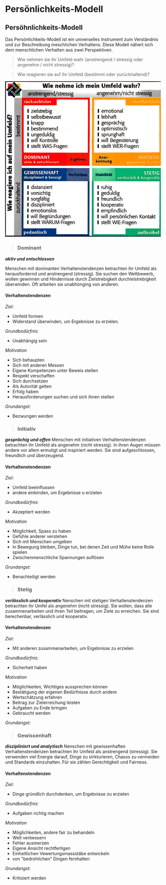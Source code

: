 # Persönlichkeits-Modell

## Persöhnlichkeits-Modell
Das Persönlichkeits-Modell ist ein universelles Instrument zum Verständnis und zur Beschreibung meschlichen Verhaltens. Diese Modell nähert sich dem menschlichen Verhalten aus zwei Perspektiven.

> Wie nehmen sie ihr Umfeld wahr (anstrengend / stressig oder angenehm / nicht stressig)?

> Wie reagieren sie auf ihr Umfeld (bestimmt oder zurückhaltend)?

![](./images/quadranten-modell)

>### Dominant
***aktiv und entschlossen***

Menschen mit dominanten Verhaltenstendenzen betrachten ihr Umfeld als herausfordernd und anstrengend (stressig).
Sie suchen den Wettbewerb, wollen gewinnen und Hindernisse durch Zielstrebigkeit durchielstrebigkeit überwinden. Oft arbeiten sie unabhönging von anderen.

#### Verhaltenstendenzen
*Ziel:*
- Umfeld formen
- Widerstand überwinden, um Ergebnisse zu erzielen.

*Grundbedürfnis:*
- Unabhängig sein

*Motivation*
- Sich behaupten
- Sich mit anderen Messen
- Eigene Kompetenzen unter Beweis stellen
- Respekt verschaffen
- Sich durchsetzen
- Als Autorität gelten
- Erfolg haben
- Herausforderungen suchen und sich ihnen stellen

*Grundangst:*
- Bezwungen werden

>### Initiativ
***gesprächig und offen***
Menschen mit initiativen Verhaltenstendenzen betrachten ihr Umfeld als angenehm (nicht stressig). In ihren Augen müssen andere vor allem ermutigt und inspiriert werden. Sie sind aufgeschlossen, freundlich und überzeugend.

#### Verhaltenstendenzen

*Ziel:*
- Umfeld beeinflussen
- andere einbinden, um Ergebnisse u erzielen

*Grundbedürfnis:*
- Akzeptiert werden

*Motivation*
- Möglichkeit, Spass zu haben
- Gefühle anderer verstehen
- Sich mit Menschen umgeben
- In Bewegung bleiben, Dinge tun, bei denen Zeit und Mühe keine Rolle spielen
- Zwischenmenschliche Spannungen auflösen

*Grundangst:*
- Benachteiligt werden

>### Stetig 
***verlässlich und kooperativ***
Nenschen mit stetigen Verhaltenstendenzen betrachten ihr Umfel als angenehm  (nicht stressig). Sie wollen, dass alle zusammenarbeiten und ihren Teil beitragen, um Ziele zu erreichen. Sie sind berechenbar, verlässlich und kooperativ.

#### Verhaltenstendenzen

*Ziel:*
- Mit anderen zusammenarbeiten, um Ergebnisse zu erzielen

*Grundbedürfnis:*
- Sicherheit haben

*Motivation*
- Möglichkeiten, Wichtiges aussprechen können
- Bestätigung der eigenen Bedürfnisse durch andere 
- Wertschätzung erfahren
- Beitrag zur Zielerreichung leisten
- Aufgaben zu Ende bringen
- Gebraucht werden

*Grundangst:*
>### Gewissenhaft
***diszipliniert und analytisch***
Nenschen mit gewissenhaften Verhaltenstendenzen betrachten ihr Umfeld als anstrengend (stressig). Sie verwenden viel Energie darauf, Dinge zu strkturieren, Chasos zu vermeiden und Standards einzuhalten. Für sie zählen Gerechtigkeit und Fairness. 

#### Verhaltenstendenzen

*Ziel:*
- Dinge gründlich durchdenken, um Ergebnisse zu erzielen

*Grundbedürfnis:*
- Aufgaben richtig machen

*Motivation*
- Möglichkeiten, andere fair zu behandeln
- Welt verbessern
- Fehler ausmerzen
- Eigene Ansicht rechtfertigen
- Einheitlichen Vewertungsmassstäbe entwickeln
- von "bedrohlichen" Dingen fernhalten

*Grundangst:*
- Kritisiert werden